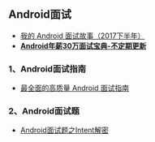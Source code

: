 ## Android面试
- [我的 Android 面试故事（2017下半年）](http://blog.csdn.net/mabeijianxi/article/details/78452325)
- [**Android年薪30万面试宝典-不定期更新**](https://www.jianshu.com/p/4bcd4c50fd6b)


### 1、Android面试指南
- [最全面的高质量 Android 面试指南](https://github.com/stormzhang/android-interview-questions-cn)


### 2、Android面试题
- [Android面试题之Intent解密](http://www.jianshu.com/p/70bceae06768)

